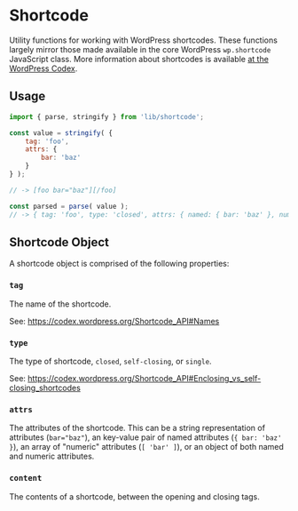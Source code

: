 # Shortcode

Utility functions for working with WordPress shortcodes. These functions largely mirror those made available in the core WordPress `wp.shortcode` JavaScript class. More information about shortcodes is available [at the WordPress Codex](https://codex.wordpress.org/Shortcode_API).

## Usage

```js
import { parse, stringify } from 'lib/shortcode';

const value = stringify( {
	tag: 'foo',
	attrs: {
		bar: 'baz'
	}
} );

// -> [foo bar="baz"][/foo]

const parsed = parse( value );
// -> { tag: 'foo', type: 'closed', attrs: { named: { bar: 'baz' }, numeric: [] } }
```

## Shortcode Object

A shortcode object is comprised of the following properties:

### `tag`

The name of the shortcode.

See: https://codex.wordpress.org/Shortcode_API#Names

### `type`

The type of shortcode, `closed`, `self-closing`, or `single`.

See: https://codex.wordpress.org/Shortcode_API#Enclosing_vs_self-closing_shortcodes

### `attrs`

The attributes of the shortcode. This can be a string representation of attributes (`bar="baz"`), an key-value pair of named attributes (`{ bar: 'baz' }`), an array of "numeric" attributes (`[ 'bar' ]`), or an object of both named and numeric attributes.

### `content`

The contents of a shortcode, between the opening and closing tags.
